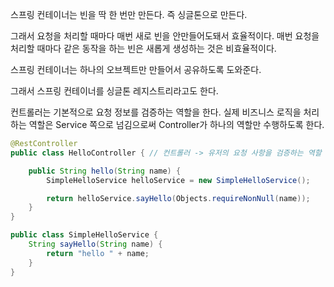 스프링 컨테이너는 빈을 딱 한 번만 만든다. 즉 싱글톤으로 만든다.

그래서 요청을 처리할 때마다 매번 새로 빈을 안만들어도돼서 효율적이다. 매번 요청을 처리할 때마다 같은 동작을 하는 빈은 새롭게 생성하는 것은 비효율적이다.

스프링 컨테이너는 하나의 오브젝트만 만들어서 공유하도록 도와준다.

그래서 스프링 컨테이너를 싱글톤 레지스트리라고도 한다.

컨트롤러는 기본적으로 요청 정보를 검증하는 역할을 한다. 실제 비즈니스 로직을 처리하는 역할은 Service 쪽으로 넘김으로써 Controller가 하나의 역할만 수행하도록 한다.

```java
@RestController
public class HelloController { // 컨트롤러 -> 유저의 요청 사항을 검증하는 역할

	public String hello(String name) {
		SimpleHelloService helloService = new SimpleHelloService();

		return helloService.sayHello(Objects.requireNonNull(name));
	}
}
```

```java
public class SimpleHelloService {
	String sayHello(String name) {
		return "hello " + name;
	}
}

```
